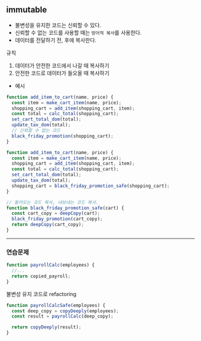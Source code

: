 ## immutable

- 불변성을 유지한 코드는 신뢰할 수 있다.
- 신뢰할 수 없는 코드를 사용할 때는 `방어적 복사`를 사용한다.
- 데이터를 전달하기 전, 후에 복사한다.

규칙

1. 데이터가 안전한 코드에서 나갈 때 복사하기
2. 안전한 코드로 데이터가 들오올 때 복사하기

- 예시

```js
function add_item_to_cart(name, price) {
  const item = make_cart_item(name, price);
  shopping_cart = add_item(shopping_cart, item);
  const total = calc_total(shopping_cart);
  set_cart_total_dom(total);
  update_tax_dom(total);
  // 신뢰할 수 없는 코드
  black_friday_promotion(shopping_cart);
}
```

```js
function add_item_to_cart(name, price) {
  const item = make_cart_item(name, price);
  shopping_cart = add_item(shopping_cart, item);
  const total = calc_total(shopping_cart);
  set_cart_total_dom(total);
  update_tax_dom(total);
  shopping_cart = black_friday_promotion_safe(shopping_cart);
}

// 들어오는 코드 복사, 내보내는 코드 복사.
function black_friday_promotion_safe(cart) {
  const cart_copy = deepCopy(cart);
  black_friday_promotion(cart_copy);
  return deepCopy(cart_copy);
}
```

---

### 연습문제

```js
function payrollCalc(employees) {
  //...
  return copied_payroll;
}
```

불변성 유지 코드로 refactoring

```js
function payrollCalcSafe(employees) {
  const deep_copy = copyDeeply(employees);
  const result = payrollCalc(deep_copy);

  return copyDeeply(result);
}
```
